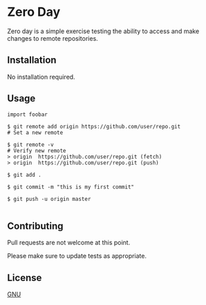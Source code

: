 # Zero Day

Zero day is a simple exercise testing the ability to access and make changes to remote repositories.

## Installation

No installation required.



## Usage

```
import foobar

$ git remote add origin https://github.com/user/repo.git
# Set a new remote

$ git remote -v
# Verify new remote
> origin  https://github.com/user/repo.git (fetch)
> origin  https://github.com/user/repo.git (push)

$ git add .

$ git commit -m "this is my first commit"

$ git push -u origin master


```

## Contributing
Pull requests are not welcome at this point.

Please make sure to update tests as appropriate.

## License
[GNU](https://www.gnu.org/licenses/licenses.en.html)
